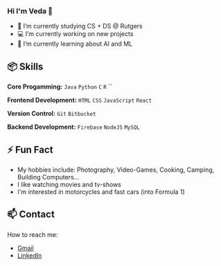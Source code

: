 ### Hi I'm Veda 👋

- 🔭 I’m currently studying CS + DS @ Rutgers
- 💻 I’m currently working on new projects
- 🌱 I’m currently learning about AI and ML

## 📦 Skills

**Core Progamming:** `Java` `Python` `C` `R` ``

**Frontend Development:** `HTML` `CSS` `JavaScript` `React`
 
**Version Control:** `Git` `Bitbucket`

**Backend Development:** `Firebase` `NodeJS` `MySQL`
 
## ⚡ Fun Fact 

- My hobbies include: Photography, Video-Games, Cooking, Camping, Building Computers...
- I like watching movies and tv-shows
- I'm interested in motorcycles and fast cars (into Formula 1) 

## 📫 Contact

 How to reach me:
 - [Gmail](veda.yakkali3@gmail.com)
 - [LinkedIn](https://www.linkedin.com/in/vedayakkali28/)
